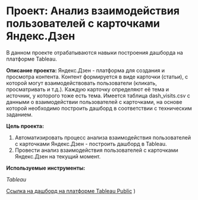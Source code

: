# Проект: Анализ взаимодействия пользователей с карточками Яндекс.Дзен

В данном проекте отрабатываются навыки построения дашборда на платформе Tableau.

**Описание проекта:** Яндекс.Дзен - платформа для создания и просмотра контента. Контент 
формируется в виде карточки (статьи), с которой могут взаимодействовать пользователи (кликать, 
просматривать и т.д.). Каждую карточку определяют её тема и источник, у которого тоже есть тема.
Имеется таблица dash_visits.csv с данными о взаимодействии пользователей с карточками, на основе которой необходимо построить дашборд в соответствии 
с техническим заданием. 


**Цель проекта:** 
1. Автоматизировать процесс анализа взаимодействия пользователей с карточками Яндекс.Дзен - построить дашборд в Tableau.
2. Провести анализ взаимодействия пользователей с карточками Яндекс.Дзен на текущий момент. 

**Используемые инструменты:**

*Tableau*

[Ссылка на дашборд на платформе Tableau Public](https://public.tableau.com/app/profile/tata.zaitseva/viz/__16529714108670/sheet12_1?publish=yes)
)